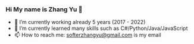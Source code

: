 ### Hi My name is Zhang Yu 👋

- 🔭 I’m currently working already 5 years (2017 - 2022)
- 🌱 I’m currently learned many skills such as C#/Python/Java/JavaScript
- 📫 How to reach me: softerzhangyu@gmail.com is my email
